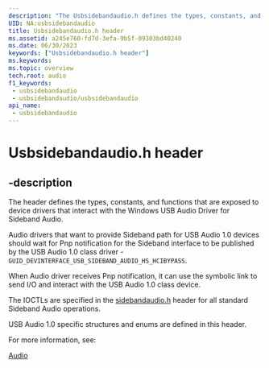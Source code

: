 ```yaml
---
description: "The Usbsidebandaudio.h defines the types, constants, and functions that are exposed to device drivers that interact with the Windows USB Audio Driver for Sideband Audio."
UID: NA:usbsidebandaudio
title: Usbsidebandaudio.h header
ms.assetid: a245e760-fd7d-3efa-9b5f-09303bd40240
ms.date: 06/30/2023
keywords: ["Usbsidebandaudio.h header"]
ms.keywords: 
ms.topic: overview
tech.root: audio
f1_keywords:
 - usbsidebandaudio
 - usbsidebandaudio/usbsidebandaudio
api_name:
 - usbsidebandaudio
---
```


# Usbsidebandaudio.h header

## -description

The header defines the types, constants, and functions that are exposed to device drivers that interact with the Windows USB Audio Driver for Sideband Audio.

Audio drivers that want to provide Sideband path for USB Audio 1.0 devices should wait for Pnp notification for the Sideband interface to be published by the USB Audio 1.0 class driver - `GUID_DEVINTERFACE_USB_SIDEBAND_AUDIO_HS_HCIBYPASS`.

When Audio driver receives Pnp notification, it can use the symbolic link to send I/O and interact with the USB Audio 1.0 class device.

The IOCTLs are specified in the [sidebandaudio.h](../sidebandaudio/index.md) header for all standard Sideband Audio operations.

USB Audio 1.0 specific structures and enums are defined in this header.

For more information, see:

[Audio](../_audio/index.md)
